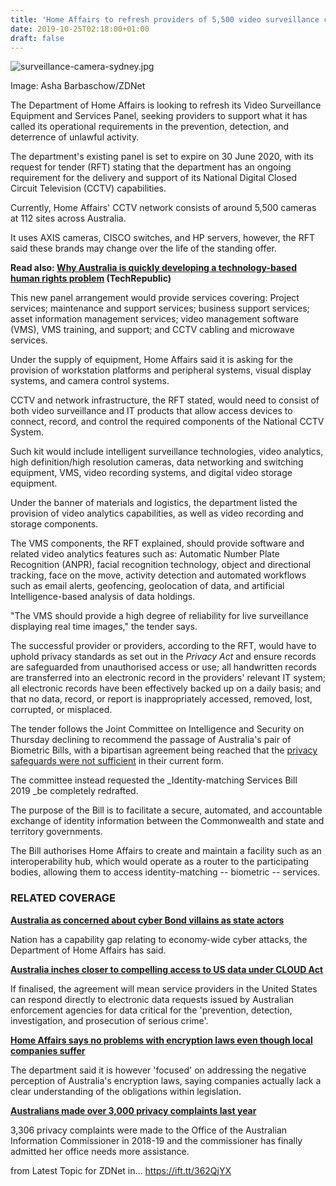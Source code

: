 ```yaml
---
title: 'Home Affairs to refresh providers of 5,500 video surveillance cameras'
date: 2019-10-25T02:18:00+01:00
draft: false
---
```


![surveillance-camera-sydney.jpg](https://zdnet3.cbsistatic.com/hub/i/2019/10/24/ee7177e9-3d99-4c98-9f4e-68bd49159441/061dd5a82861949c4107b39af6696e3c/surveillance-camera-sydney.jpg)

Image: Asha Barbaschow/ZDNet

The Department of Home Affairs is looking to refresh its Video Surveillance Equipment and Services Panel, seeking providers to support what it has called its operational requirements in the prevention, detection, and deterrence of unlawful activity.

The department's existing panel is set to expire on 30 June 2020, with its request for tender (RFT) stating that the department has an ongoing requirement for the delivery and support of its National Digital Closed Circuit Television (CCTV) capabilities.

Currently, Home Affairs' CCTV network consists of around 5,500 cameras at 112 sites across Australia.

It uses AXIS cameras, CISCO switches, and HP servers, however, the RFT said these brands may change over the life of the standing offer.

**Read also: [Why Australia is quickly developing a technology-based human rights problem](https://www.techrepublic.com/article/why-australia-is-quickly-developing-a-technology-based-human-rights-problem/) (TechRepublic)**

This new panel arrangement would provide services covering: Project services; maintenance and support services; business support services; asset information management services; video management software (VMS), VMS training, and support; and CCTV cabling and microwave services.

Under the supply of equipment, Home Affairs said it is asking for the provision of workstation platforms and peripheral systems, visual display systems, and camera control systems.

CCTV and network infrastructure, the RFT stated, would need to consist of both video surveillance and IT products that allow access devices to connect, record, and control the required components of the National CCTV System.

Such kit would include intelligent surveillance technologies, video analytics, high definition/high resolution cameras, data networking and switching equipment, VMS, video recording systems, and digital video storage equipment.

Under the banner of materials and logistics, the department listed the provision of video analytics capabilities, as well as video recording and storage components.

The VMS components, the RFT explained, should provide software and related video analytics features such as: Automatic Number Plate Recognition (ANPR), facial recognition technology, object and directional tracking, face on the move, activity detection and automated workflows such as email alerts, geofencing, geolocation of data, and artificial Intelligence-based analysis of data holdings.

"The VMS should provide a high degree of reliability for live surveillance displaying real time images," the tender says.

The successful provider or providers, according to the RFT, would have to uphold privacy standards as set out in the _Privacy Act_ and ensure records are safeguarded from unauthorised access or use; all handwritten records are transferred into an electronic record in the providers' relevant IT system; all electronic records have been effectively backed up on a daily basis; and that no data, record, or report is inappropriately accessed, removed, lost, corrupted, or misplaced.

The tender follows the Joint Committee on Intelligence and Security on Thursday declining to recommend the passage of Australia's pair of Biometric Bills, with a bipartisan agreement being reached that the [privacy safeguards were not sufficient](https://www.zdnet.com/article/committee-orders-complete-redrafting-of-biometric-bills-as-privacy-safeguards-deemed-inadequate/) in their current form.

The committee instead requested the _Identity-matching Services Bill 2019 _be completely redrafted.

The purpose of the Bill is to facilitate a secure, automated, and accountable exchange of identity information between the Commonwealth and state and territory governments.

The Bill authorises Home Affairs to create and maintain a facility such as an interoperability hub, which would operate as a router to the participating bodies, allowing them to access identity-matching -- biometric -- services.

### RELATED COVERAGE

**[Australia as concerned about cyber Bond villains as state actors](https://www.zdnet.com/article/australia-as-concerned-about-cyber-bond-villains-as-state-actors/)**

Nation has a capability gap relating to economy-wide cyber attacks, the Department of Home Affairs has said.

**[Australia inches closer to compelling access to US data under CLOUD Act](https://www.zdnet.com/article/australia-inches-closer-to-compelling-access-to-us-data-under-cloud-act/)**

If finalised, the agreement will mean service providers in the United States can respond directly to electronic data requests issued by Australian enforcement agencies for data critical for the 'prevention, detection, investigation, and prosecution of serious crime'.

**[Home Affairs says no problems with encryption laws even though local companies suffer](https://www.zdnet.com/article/home-affairs-to-refresh-providers-of-5500-video-surveillance-cameras/Home%20Affairs%20says%20no%20problems%20with%20encryption%20laws%20even%20though%20local%20companies%20suffer)**

The department said it is however 'focused' on addressing the negative perception of Australia's encryption laws, saying companies actually lack a clear understanding of the obligations within legislation.

**[Australians made over 3,000 privacy complaints last year](https://www.zdnet.com/article/australians-made-over-3000-privacy-complaints-last-year/)**

3,306 privacy complaints were made to the Office of the Australian Information Commissioner in 2018-19 and the commissioner has finally admitted her office needs more assistance.

  
  
from Latest Topic for ZDNet in... https://ift.tt/362QjYX